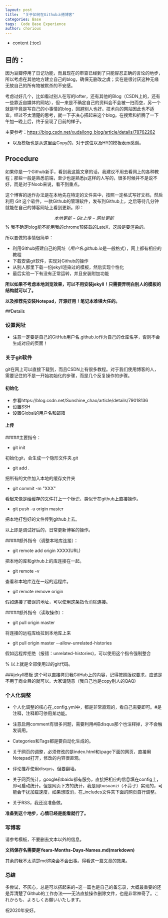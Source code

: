 ```yaml
---
layout: post
title:  "关于如何在Github上搭博客"
categories: Base
tags:  Code Base Experience
author: chorious
---
```


* content
{:toc}
 

## 目的：

因为豆瓣停用了日记功能，而且现在的审查已经到了只能容忍正确的言论的地步，所以考虑在其他地方建立自己的blog，确保无删改之虞；实在是很讨厌这种无缘无故自己的所有物被默杀的不安感。

考虑过好几个，比如看过别人在写的lofter，还有其他的Blog（CSDN上的，还有一些靠近自媒体的网站），但一来是不确定自己的资料会不会被一扫而空，另一个就是毕竟是写自己的小事情的blog，回避别人也好。技术向的网站因此也不适宜。经过不太清楚的思考，就一下子决心搭起来这个blog。在搜索和折腾了一下午加一晚上后，终于呈现了目前的样子。

主要参考：https://blog.csdn.net/xudailong_blog/article/details/78762262
* 以及模板也是从这里面Copy的，对于这位以及HY的模板表示感谢。

## Procedure

如果你是一个Github新手，看到我这篇文章的话，我建议不用去看网上的各种教程；那些一般是熟悉前端，至少也是熟悉js这样的人写的，很多时候并不是说不好，而是对于Noob来说，看不到重点。

这个博客的运作办法是在本地先在特定的文件夹中，按照一定格式写好文档，然后利用 *Git* 这个软件，一款Github的管理软件，发布到Github上，之后等待几分钟就能在自己的博客网址上看到更新。即：

$$本地更新-Git上传-网址更新$$
% 我不确定blog能不能用我的chrome预装载的LateX，这段是要渲染的。

所以要做的事情很简单：

* 利用Github搭建自己的网址（*用户名.github.io*是一般格式），网上都有相应的教程
* 下载安装git软件，实现对Github的操作
* 从别人那里下载一份jekyll渲染过的模板，然后实现个性化
* 最后实验一下有没有正常运转，并且安装附加功能

**所以如果不考虑本地浏览效果，可以不用安装jekyll！只需要弄明白别人的模板的结构就可以了。**

**以及推荐先安装Notepad，开源好用！笔记本难堪大任的。**

##Details

### 设置网址
* 注意一定要是自己的GitHub用户名.github.io作为自己的仓库名字，否则不会生成对应的页面！

### 关于git软件

git在网上可以直接下载到，而且CSDN上有很多教程。对于我们使用博客的人，需要记住的不是一开始初始化的步骤，而是几个反复操作的步骤。

#### 初始化
* 参看https://blog.csdn.net/Sunshine_chao/article/details/79018136
* 设置SSH
* 设置Global的用户名和邮箱

#### 上传
#####主要指令：
* git init 

初始化git，会生成一个隐形文件夹.git
* git add .

把所有的文件加入本地的缓存文件夹
* git commit -m "XXX"

看起来像是给缓存的文件打上一个标识，类似于在github上直接操作。
* git push -u origin master

把本地打包好的文件传到github上去。

以上即是调试好后的，日常更新博客的操作。



#####额外指令（调整本地库连接）：

* git remote add origin XXXX(URL)

把本地的库和github上的库连接在一起。
* git remote -v

查看和本地库连在一起的远程库。
* git remote remove origin

假如连接了错误的地址，可以使用这条指令消除连接。

#####额外指令（读取操作）：
* git pull origin master 

将连接的远程库给拉到本地库上来
* git pull origin master --allow-unrelated-histories

假如远程库拒绝（报错：unrelated-histories)，可以使用这个指令强制整合

% 以上就是全部使用过的git代码。

###jekyll模板
这个可以直接拷贝我GitHub上的内容，记得按照版权要求，应该是不用于商业目的就可以。大家请随意（我自己也是copy别人的QAQ)

### 个人化调整
* 个人化调整的核心在_config.yml中，都是非常直观的，看自己需要即可。\#是注释，注释即可停用某功能。


* 注意启用comment有很多问题，需要利用\#把disqus那个也注释掉，才不会触发调用。

* Categories和Tags都是要自动化生成的。

* 关于网页的调整，必须修改的是index.html和\page下面的网页，直接用Notepad打开，修改的内容很直观。


* 评论推荐使用disqus，但要翻墙。


* 关于网页统计，google和baidu都有服务，直接把相应的信息填在config上，即可启动统计。但是网页下方的统计，我是用busuanzi（不蒜子）实现的，可能会干扰加载速度，如果想取消，在\_includes文件夹下面的网页自行调整。


* 关于RSS，我还没准备做。


**准备到这个地步，心情已经是能看就行了。**

### 写博客

请参考模板，不要删去文本以外的信息。

**文档保存名需要是Years-Months-Days-Names.md(markdown)**

其余的我不太清楚md渲染会不会出事。得看这一篇文章的效果。

### 总结

多尝试，不灰心，总是可以搭起来的~这一篇也是自己的备忘录，大概最重要的还是弄清楚了Github的工作办法——无法直接操作删除文件，也是非常神奇了。これからも、よろしくお願いいたします。

祝2020年安好。